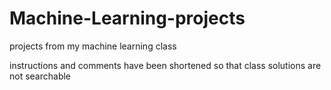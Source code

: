 # Machine-Learning-projects

projects from my machine learning class

instructions and comments have been shortened so that class solutions are not searchable
